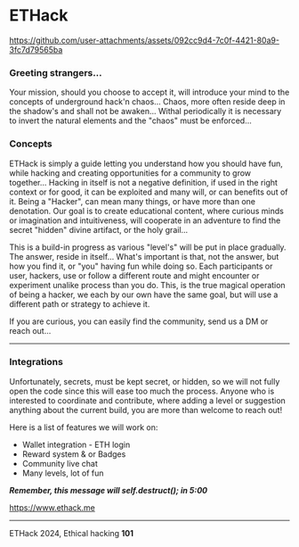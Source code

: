 # ETHack 

https://github.com/user-attachments/assets/092cc9d4-7c0f-4421-80a9-3fc7d79565ba

### Greeting strangers... 

Your mission, should you choose to accept it, will introduce your mind to the concepts of underground hack'n chaos... Chaos, more often reside deep in the shadow's and shall not be awaken... Withal periodically it is necessary to invert the natural elements and the "chaos" must be enforced...


### Concepts

ETHack is simply a guide letting you understand how you should have fun, while hacking and creating opportunities for a community to grow together... Hacking in itself is not a negative definition, if used in the right context or for good, it can be exploited and many will, or can benefits out of it. Being a "Hacker", can mean many things, or have more than one denotation. Our goal is to create educational content, where curious minds or imagination and intuitiveness, will cooperate in an adventure to find the secret "hidden" divine artifact, or the holy grail...

This is a build-in progress as various "level's" will be put in place gradually. The answer, reside in itself... What's important is that, not the answer, but how you find it, or "you" having fun while doing so. Each participants or user, hackers, use or follow a different route and might encounter or experiment unalike process than you do. This, is the true magical operation of being a hacker, we each by our own have the same goal, but will use a different path or strategy to achieve it. 

If you are curious, you can easily find the community, send us a DM or reach out...  

________________

### Integrations

Unfortunately, secrets, must be kept secret, or hidden, so we will not fully open the code since this will ease too much the process. Anyone who is interested to coordinate and contribute, where adding a level or suggestion anything about the current build, you are more than welcome to reach out! 

Here is a list of features we will work on:

- Wallet integration - ETH login
- Reward system & or Badges
- Community live chat
- Many levels, lot of fun

*__Remember, this message will self.destruct(); in 5:00__*

https://www.ethack.me

_________________
ETHack 2024, Ethical hacking __101__

